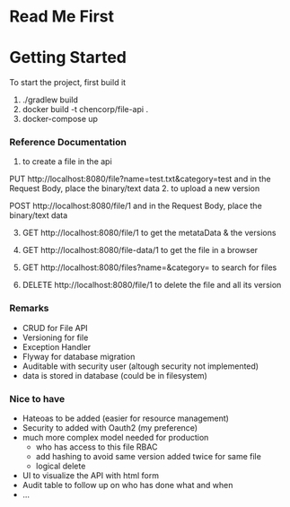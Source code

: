 # Read Me First


# Getting Started

To start the project, first build it
1. ./gradlew build
2. docker build -t chencorp/file-api .
3. docker-compose up

### Reference Documentation
1. to create a file in the api 

PUT http://localhost:8080/file?name=test.txt&category=test
and in the Request Body, place the binary/text data
2. to upload a new version

POST http://localhost:8080/file/1 and in the Request Body, place the binary/text data

3. GET http://localhost:8080/file/1 to get the metataData & the versions

4. GET http://localhost:8080/file-data/1 to get the file in a browser

5. GET http://localhost:8080/files?name=<fileName>&category=<category> to search for files

6. DELETE http://localhost:8080/file/1 to delete the file and all its version

### Remarks

- CRUD for File API
- Versioning for file 
- Exception Handler
- Flyway for database migration
- Auditable with security user (altough security not implemented)
- data is stored in database (could be in filesystem)


### Nice to have

- Hateoas to be added (easier for resource management)
- Security to added with Oauth2 (my preference)
- much more complex model needed for production 
  - who has access to this file RBAC 
  - add hashing to avoid same version added twice for same file
  - logical delete
- UI to visualize the API with html form
- Audit table to follow up on who has done what and when
- ... 